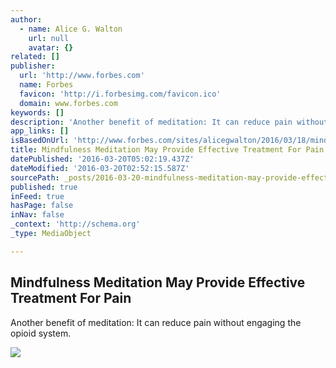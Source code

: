 ```yaml
---
author:
  - name: Alice G. Walton
    url: null
    avatar: {}
related: []
publisher:
  url: 'http://www.forbes.com'
  name: Forbes
  favicon: 'http://i.forbesimg.com/favicon.ico'
  domain: www.forbes.com
keywords: []
description: 'Another benefit of meditation: It can reduce pain without engaging the opioid system.'
app_links: []
isBasedOnUrl: 'http://www.forbes.com/sites/alicegwalton/2016/03/18/mindfulness-meditation-may-be-effective-treatment-for-pain/#3e9f625a7451'
title: Mindfulness Meditation May Provide Effective Treatment For Pain
datePublished: '2016-03-20T05:02:19.437Z'
dateModified: '2016-03-20T02:52:15.587Z'
sourcePath: _posts/2016-03-20-mindfulness-meditation-may-provide-effective-treatment-for-p.md
published: true
inFeed: true
hasPage: false
inNav: false
_context: 'http://schema.org'
_type: MediaObject

---
```

<article style=""><h1>Mindfulness Meditation May Provide Effective Treatment For Pain</h1><p>Another benefit of meditation: It can reduce pain without engaging the opioid system.</p><img src="http://blogs-images.forbes.com/alicegwalton/files/2016/03/0607_live-101-meditate_650x455.jpg" /></article>
